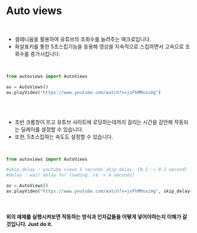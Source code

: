 
<h1>Auto views</h1>

<br/>

- 셀레니움을 활용하여 유튜브의 조회수를 늘려주는 매크로입니다.
- 화살표키를 통한 5초스킵기능을 응용해 영상을 지속적으로 스킵하면서 고속으로 조회수를 증가시킵니다.

<br/>

```python
from autoviews import AutoViews

av = AutoViews()
av.playVideo("https://www.youtube.com/watch?v=jsFhMMxximg")
```

<br/>
<br/>

- 초반 크롬창이 뜨고 유튜브 사이트에 로딩하는데까지 걸리는 시간을 감안해 작동되는 딜레이를 설정할 수 있습니다.
- 또한, 5초스킵하는 속도도 설정할 수 있습니다.

<br/>

```python
from autoviews import AutoViews

#skip_delay : youtube viewo 5 seconds skip delay. (0.1 -> 0.1 second)
#delay : wait delay for loading. (4 -> 4 seconds)

av = AutoViews()
av.playVideo("https://www.youtube.com/watch?v=jsFhMMxximg", skip_delay=0.1, delay=4)
```

<br/>

<h4>위의 예제를 실행시켜보면 작동하는 방식과 인자값들을 어떻게 넣어야하는지 이해가 갈 것입니다. Just do it.</h4>
